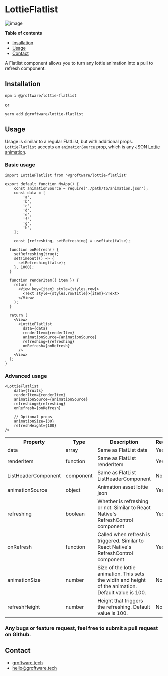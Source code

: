 # LottieFlatlist
![image](https://i.imgur.com/CZTyXRS.gif)

**Table of contents** 

* [Insallation](#installation)
* [Usage](#usage)
* [Contact](#contact)

A Flatlist component allows you to turn any lottie animation into a pull to refresh component.

## Installation
``` 
npm i @groftware/lottie-flatlist
```
or
``` 
yarn add @groftware/lottie-flatlist
```

## Usage
Usage is similar to a regular FlatList, but with additional props. `LottieFlatlist` accepts an `animationSource` prop, which is any JSON [Lottie animation](https://lottiefiles.com/).

### Basic usage
```
import LottieFlatlist from '@groftware/lottie-flatlist'

export default function MyApp() {
	const animationSource = require('./path/to/animation.json');
	const data = [
		'a',
		'b',
		'c',
		'd',
		'e',
		'f',
		'g',
		'h',
	];

	const [refreshing, setRefreshing] = useState(false);

  function onRefresh() {
    setRefreshing(true);
    setTimeout(() => {
      setRefreshing(false);
    }, 1000);
  }

  function renderItem({ item }) {
    return (
      <View key={item} style={styles.row}>
        <Text style={styles.rowTitle}>{item}</Text>
      </View>
    );
  }

  return (
    <View>
      <LottieFlatlist
        data={data}
        renderItem={renderItem}
        animationSource={animationSource}
        refreshing={refreshing}
        onRefresh={onRefresh}
      />
    <View>
  );
}

```

### Advanced usage
```
<LottieFlatlist
	data={fruits}
	renderItem={renderItem}
	animationSource={animationSource}
	refreshing={refreshing}
	onRefresh={onRefresh}

	// Optional props
	animationSize={30}
	refreshHeight={100}
/>
```

<table>
	<tr>
		<th>Property</th>
		<th>Type</th>
		<th>Description</th>
		<th>Required</th>
	</tr>
	<tr>
		<td>data</td>
		<td>array</td>
		<td>Same as FlatList data</td>
		<td>Yes</td>
	</tr>
	<tr>
		<td>renderItem</td>
		<td>function</td>
		<td>Same as FlatList renderItem</td>
		<td>Yes</td>
	</tr>
	<tr>
		<td>ListHeaderComponent</td>
		<td>component</td>
		<td>Same as FlatList ListHeaderComponent</td>
		<td>No</td>
	</tr>
	<tr>
		<td>animationSource</td>
		<td>object</td>
		<td>Animation asset lottie json</td>
		<td>Yes</td>
	</tr>
	<tr>
		<td>refreshing</td>
		<td>boolean</td>
		<td>Whether is refreshing or not. Similar to React Native's RefreshControl component</td>
		<td>Yes</td>
	</tr>
	<tr>
		<td>onRefresh</td>
		<td>function</td>
		<td>Called when refresh is triggered. Similar to React Native's RefreshControl component</td>
		<td>Yes</td>
	</tr>
	<tr>
		<td>animationSize</td>
		<td>number</td>
		<td>Size of the lottie animation. This sets the width and height of the animation. Default value is 100.</td>
		<td>No</td>
	</tr>
	<tr>
		<td>refreshHeight</td>
		<td>number</td>
		<td>Height that triggers the refreshing. Default value is 100.</td>
		<td>No</td>
	</tr>
</table>

### Any bugs or feature request, feel free to submit a pull request on Github.

## Contact
- [groftware.tech](https://groftware.tech)
- [hello@groftware.tech](mailto:hello@groftware.tech)


